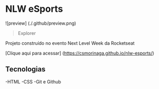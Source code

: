 # NLW eSports 

![preview] (./.github/preview.png)

> Explorer

Projeto construído no evento Next Level Week da Rocketseat

[Clique aqui para acessar] (https://csmorinaga.github.io/nlw-esports/)

## Tecnologias

-HTML
-CSS
-Git e Github